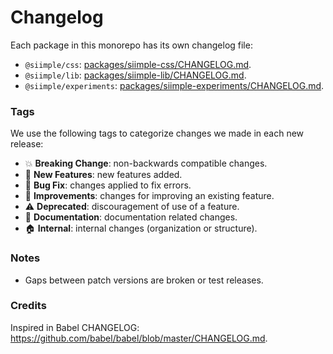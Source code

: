 # Changelog

Each package in this monorepo has its own changelog file:

- `@siimple/css`: [packages/siimple-css/CHANGELOG.md](./packages/siimple-css/CHANGELOG.md).
- `@siimple/lib`: [packages/siimple-lib/CHANGELOG.md](./packages/siimple-lib/CHANGELOG.md).
- `@siimple/experiments`: [packages/siimple-experiments/CHANGELOG.md](./packages/siimple-experiments/CHANGELOG.md).


### Tags

We use the following tags to categorize changes we made in each new release: 

- :boom:       **Breaking Change**: non-backwards compatible changes.
- :rocket:     **New Features**: new features added.
- :bug:        **Bug Fix**: changes applied to fix errors.
- :hammer:     **Improvements**: changes for improving an existing feature.
- :warning:    **Deprecated**: discouragement of use of a feature.
- :memo:       **Documentation**: documentation related changes.
- :house:      **Internal**: internal changes (organization or structure).


### Notes

- Gaps between patch versions are broken or test releases.


### Credits

Inspired in Babel CHANGELOG: https://github.com/babel/babel/blob/master/CHANGELOG.md.


